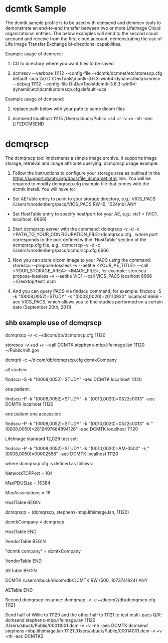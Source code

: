 # dcmtk Sample

The dcmtk sample profile is to be used with dcmsend and dcmrecv tools to demonstrate an end-to-end transfer between two or more LifeImage Cloud organizational entities.  The below examples will send to the second cloud accound and receive from the first cloud account, demonstrating the use of Life Image Transfer Exchange bi-directional capabilities.

Example usage of dcmrecv:

1) CD to directory where you want files to be saved

2) dcmrecv --verbose 11112 --config-file ~/dcmtk/dcmnet/etc/storescp.cfg default -uca
2a) D:\DevTools\dcmtk-3.6.3-win64-dynamic\\bin\dcmrecv --debug 11112 --config-file D:\DevTools\dcmtk-3.6.3-win64-dynamic\\etc\dcmtk\storescp.cfg default -uca

Example usage of dcmsend:

1) replace path below with your path to some dicom files

2) dcmsend localhost 11115 /Users/sbuck/Public +sd +r -v +v -nh -aec LITEDCMSEND

# dcmqrscp

The dcmqrscp tool implements a simple image archive. It supports image storage, retrieval and image attribute querying.
dcmqrscp usage example:

1. Follow the instructions to configure your storage area as outlined in the https://support.dcmtk.org/docs/file_dcmqrset.html link.
You will be required to modify dcmqrscp.cfg example file that comes with the dcmtk install. You will have to:

- Set AETable entry to point to your storage directory, e.g.:
VICS_PACS /Users/vnordenberg/pacs/VICS_PACS RW (9, 1024mb) ANY

- Set HostTable entry to specify host/port for your AE, e.g.:
vic1 = (VIC1, localhost, 6666)

2. Start dcmqrscp server with the command:
dcmqrscp -v -d -c <PATH_TO_YOUR_CONFIGURATION_FILE>/dcmqrscp.cfg <PORT>, where port
corresponds to the port defined within 'HostTable' section of the dcmqrscp.cfg file, e.g.,
dcmqrscp -v -d -c /Users/vnordenberg/pacs/dcmqrscp.cfg 6666

3. Now you can store dicom image to your PACS using the command:
storescu --propose-lossless -v --aetitle <YOUR_AE_TITLE> --call <YOUR_STORAGE_AREA> <HOST> <PORT> <IMAGE_FILE>, for example:
storescu --propose-lossless -v --aetitle VIC1 --call VICS_PACS localhost 6666 ~/Desktop/test1.dcm

4. And you can query PACS via findscu command, for example:
findscu -S -k "(0008,0052)=STUDY" -k "(0008,0020)=20110920" localhost 6666 -aec VICS_PACS, which allows you
to find studies performed on a certain date (September 20th, 2011).

## shb example use of dcmqrscp

dcmqrscp -v -c ~/dicom/db/dcmqrscp.cfg 11120

storescu -v +sd +r --call DCMTK stephens-mbp.lifeimage.lan 11120 ~/Public/nih.gov

dcmqrti -c ~/dicom/db/dcmqrscp.cfg dcmtkCompany

all studies:

findscu -S -k "(0008,0052)=STUDY"  -aec DCMTK  localhost 11120

one patient:

findscu  -P -k "(0008,0052)=STUDY" -k "(0010,0020)=0522c0013"  -aec DCMTK  localhost 11120

one patient one accession:

findscu  -P -k "(0008,0052)=STUDY" -k "(0010,0020)=0522c0013" -k "(0008,0050)=2819497684894126" -aec DCMTK  localhost 11120

LifeImage standard 12,028 test set:

findscu  -P -k "(0008,0052)=STUDY" -k "(0010,0020)=AM-0502" -k "(0008,0050)=00002558" -aec DCMTK  localhost 11120


where dcmqrscp.cfg is defined as follows:

NetworkTCPPort  = 104

MaxPDUSize      = 16384

MaxAssociations = 16

HostTable BEGIN

dcmqrscp        = (dcmqrscp, stephens-mbp.lifeimage.lan, 11120)

dcmtkCompany    = dcmqrscp

HostTable END

VendorTable BEGIN

"dcmtk company" = dcmtkCompany

VendorTable END

AETable BEGIN

DCMTK        /Users/sbuck/dicom/db/DCMTK        RW (500, 1073741824) ANY

AETable END

Second dcmqrscp instance:  dcmqrscp -v -c ~/dicom2/db/dcmqrscp.cfg 11121

Send half of Willie to 11120 and the other half to 11121 to test multi-pacs Q/R:
dcmsend stephens-mbp.lifeimage.lan 11120 /Users/sbuck/Public/00011001.dcm   -v +v -nh -aec DCMTK
dcmsend stephens-mbp.lifeimage.lan 11121 /Users/sbuck/Public/00014001.dcm   -v +v -nh -aec DCMTK2

